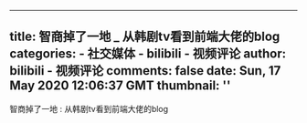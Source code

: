 
---
title: 智商掉了一地 _ 从韩剧tv看到前端大佬的blog
categories: 
    - 社交媒体
    - bilibili - 视频评论
author: bilibili - 视频评论
comments: false
date: Sun, 17 May 2020 12:06:37 GMT
thumbnail: ''
---

<div>   
智商掉了一地 : 从韩剧tv看到前端大佬的blog  
</div>
            